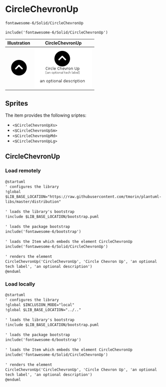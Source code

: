 # CircleChevronUp


```text
fontawesome-6/Solid/CircleChevronUp
```

```text
include('fontawesome-6/Solid/CircleChevronUp')
```



| Illustration | CircleChevronUp |
| :---: | :---: |
| ![illustration for Illustration](../../fontawesome-6/Solid/CircleChevronUp.png) | ![illustration for CircleChevronUp](../../fontawesome-6/Solid/CircleChevronUp.Local.png) |



## Sprites
The item provides the following sriptes:

- `<$CircleChevronUpXs>`
- `<$CircleChevronUpSm>`
- `<$CircleChevronUpMd>`
- `<$CircleChevronUpLg>`





## CircleChevronUp

### Load remotely
```plantuml
@startuml
' configures the library
!global $LIB_BASE_LOCATION="https://raw.githubusercontent.com/tmorin/plantuml-libs/master/distribution"

' loads the library's bootstrap
!include $LIB_BASE_LOCATION/bootstrap.puml

' loads the package bootstrap
include('fontawesome-6/bootstrap')

' loads the Item which embeds the element CircleChevronUp
include('fontawesome-6/Solid/CircleChevronUp')

' renders the element
CircleChevronUp('CircleChevronUp', 'Circle Chevron Up', 'an optional tech label', 'an optional description')
@enduml
```

### Load locally
```plantuml
@startuml
' configures the library
!global $INCLUSION_MODE="local"
!global $LIB_BASE_LOCATION="../.."

' loads the library's bootstrap
!include $LIB_BASE_LOCATION/bootstrap.puml

' loads the package bootstrap
include('fontawesome-6/bootstrap')

' loads the Item which embeds the element CircleChevronUp
include('fontawesome-6/Solid/CircleChevronUp')

' renders the element
CircleChevronUp('CircleChevronUp', 'Circle Chevron Up', 'an optional tech label', 'an optional description')
@enduml
```

